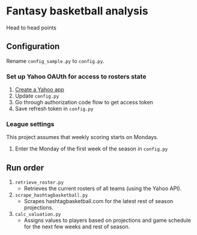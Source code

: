 # Fantasy basketball analysis

Head to head points

## Configuration

Rename `config_sample.py` to `config.py`.

### Set up Yahoo OAUth for access to rosters state

1. [Create a Yahoo app](https://developer.yahoo.com/apps/create/)
1. Update `config.py`
1. Go through authorization code flow to get access token
1. Save refresh token in `config.py`

### League settings

This project assumes that weekly scoring starts on Mondays.

1. Enter the Monday of the first week of the season in `config.py`

## Run order

1. `retrieve_roster.py`
    * Retrieves the current rosters of all teams (using the Yahoo API).
1. `scrape_hashtagbasketball.py`
    * Scrapes hashtagbasketball.com for the latest rest of season projections.
1. `calc_valuation.py`
    * Assigns values to players based on projections and game schedule for the next few weeks and rest of season.
